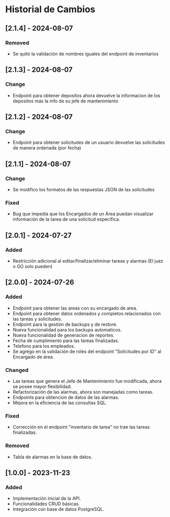# Historial de Cambios

## [2.1.4] - 2024-08-07

### Removed

- Se quitó la validación de nombres iguales del endpoint de inventarios

## [2.1.3] - 2024-08-07

### Change

- Endpoint para obtener depositos ahora devuelve la informacion de los depositos más la info de su jefe de mantenimiento

## [2.1.2] - 2024-08-07

### Change

- Endpoint para obtener solicitudes de un usuario devuelve las solicitudes de manera ordenada (por fecha)

## [2.1.1] - 2024-08-07

### Change

- Se modifico los formatos de las respuestas JSON de las solicitudes

### Fixed

- Bug que impedía que los Encargados de un Área puedan visualizar información de la tarea de una solicitud específica.

## [2.0.1] - 2024-07-27

### Added

- Restricción adicional al editar/finalizar/eliminar tareas y alarmas (El juez o GO solo pueden)

## [2.0.0] - 2024-07-26

### Added

- Endpoint para obtener las areas con su encargado de area.
- Endpoint para obtener datos ordenados y completos relacionados con las tareas y solicitudes.
- Endpoint para la gestión de backups y de restore.
- Nueva funcionalidad para los backups automaticos.
- Nueva funcionalidad de generacion de reportes.
- Fecha de cumplimiento para las tareas finalizadas.
- Telefono para los empleados.
- Se agrego en la validación de roles del endpoint "Solicitudes por ID" al Encargado de área.

### Changed

- Las tareas que genera el Jefe de Mantenimiento fue modificada, ahora se posee mayor flexibilidad.
- Refactorización de las alarmas, ahora son manejadas como tareas.
- Endpoints para obtencion de datos de las alarmas.
- Mejora en la eficiencia de las consultas SQL.

### Fixed

- Corrección en el endpoint "inventario de tarea" no trae las tareas finalizadas.

### Removed

- Tabla de alarmas en la base de datos.

## [1.0.0] - 2023-11-23

### Added

- Implementación inicial de la API.
- Funcionalidades CRUD básicas.
- Integración con base de datos PostgreSQL.
